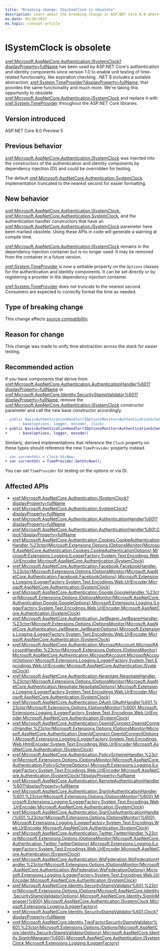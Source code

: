 ```yaml
---
title: "Breaking change: ISystemClock is obsolete"
description: Learn about the breaking change in ASP.NET Core 8.0 where ISystemClock and constructors that use it have been marked obsolete.
ms.date: 05/30/2023
ms.topic: concept-article
---
```

# ISystemClock is obsolete

<xref:Microsoft.AspNetCore.Authentication.ISystemClock?displayProperty=fullName> has been used by ASP.NET Core's authentication and identity components since version 1.0 to enable unit testing of time-related functionality, like expiration checking. .NET 8 includes a suitable abstraction, <xref:System.TimeProvider?displayProperty=fullName>, that provides the same functionality and much more. We're taking this opportunity to obsolete <xref:Microsoft.AspNetCore.Authentication.ISystemClock> and replace it with <xref:System.TimeProvider> throughout the ASP.NET Core libraries.

## Version introduced

ASP.NET Core 8.0 Preview 5

## Previous behavior

<xref:Microsoft.AspNetCore.Authentication.ISystemClock> was injected into the constructors of the authentication and identity components by dependency injection (DI) and could be overridden for testing.

The default <xref:Microsoft.AspNetCore.Authentication.SystemClock> implementation truncated to the nearest second for easier formatting.

## New behavior

<xref:Microsoft.AspNetCore.Authentication.ISystemClock>, <xref:Microsoft.AspNetCore.Authentication.SystemClock>, and the authentication handler constructors that have an <xref:Microsoft.AspNetCore.Authentication.ISystemClock> parameter have been marked obsolete. Using these APIs in code will generate a warning at compile time.

<xref:Microsoft.AspNetCore.Authentication.ISystemClock> remains in the dependency injection container but is no longer used. It may be removed from the container in a future version.

<xref:System.TimeProvider> is now a settable property on the `Options` classes for the authentication and identity components. It can be set directly or by registering a provider in the dependency injection container.

<xref:System.TimeProvider> does not truncate to the nearest second. Consumers are expected to correctly format the time as needed.

## Type of breaking change

This change affects [source compatibility](../../categories.md#source-compatibility).

## Reason for change

This change was made to unify time abstraction across the stack for easier testing.

## Recommended action

If you have components that derive from <xref:Microsoft.AspNetCore.Authentication.AuthenticationHandler%601?displayProperty=fullName> or <xref:Microsoft.AspNetCore.Identity.SecurityStampValidator%601?displayProperty=fullName>, remove the <xref:Microsoft.AspNetCore.Authentication.ISystemClock> constructor parameter and call the new base constructor accordingly.

```diff
- public BasicAuthenticationHandler(IOptionsMonitor<AuthenticationSchemeOptions> options, ILoggerFactory logger, UrlEncoder encoder, ISystemClock clock)
-     : base(options, logger, encoder, clock)
+ public BasicAuthenticationHandler(IOptionsMonitor<AuthenticationSchemeOptions> options, ILoggerFactory logger, UrlEncoder encoder)
+     : base(options, logger, encoder)
```

Similarly, derived implementations that reference the `Clock` property on these types should reference the new `TimeProvider` property instead.

```diff
- var currentUtc = Clock.UtcNow;
+ var currentUtc = TimeProvider.GetUtcNow();
```

You can set `TimeProvider` for testing on the options or via DI.

## Affected APIs

- <xref:Microsoft.AspNetCore.Authentication.ISystemClock?displayProperty=fullName>
- <xref:Microsoft.AspNetCore.Authentication.SystemClock?displayProperty=fullName>
- <xref:Microsoft.AspNetCore.Authentication.AuthenticationHandler%601?displayProperty=fullName>
- <xref:Microsoft.AspNetCore.Authentication.AuthenticationHandler%601.Clock?displayProperty=fullName>
- <xref:Microsoft.AspNetCore.Authentication.Cookies.CookieAuthenticationHandler.%23ctor(Microsoft.Extensions.Options.IOptionsMonitor{Microsoft.AspNetCore.Authentication.Cookies.CookieAuthenticationOptions},Microsoft.Extensions.Logging.ILoggerFactory,System.Text.Encodings.Web.UrlEncoder,Microsoft.AspNetCore.Authentication.ISystemClock)>
- <xref:Microsoft.AspNetCore.Authentication.Facebook.FacebookHandler.%23ctor(Microsoft.Extensions.Options.IOptionsMonitor{Microsoft.AspNetCore.Authentication.Facebook.FacebookOptions},Microsoft.Extensions.Logging.ILoggerFactory,System.Text.Encodings.Web.UrlEncoder,Microsoft.AspNetCore.Authentication.ISystemClock)>
- <xref:Microsoft.AspNetCore.Authentication.Google.GoogleHandler.%23ctor(Microsoft.Extensions.Options.IOptionsMonitor{Microsoft.AspNetCore.Authentication.Google.GoogleOptions},Microsoft.Extensions.Logging.ILoggerFactory,System.Text.Encodings.Web.UrlEncoder,Microsoft.AspNetCore.Authentication.ISystemClock)>
- <xref:Microsoft.AspNetCore.Authentication.JwtBearer.JwtBearerHandler.%23ctor(Microsoft.Extensions.Options.IOptionsMonitor{Microsoft.AspNetCore.Authentication.JwtBearer.JwtBearerOptions},Microsoft.Extensions.Logging.ILoggerFactory,System.Text.Encodings.Web.UrlEncoder,Microsoft.AspNetCore.Authentication.ISystemClock)>
- <xref:Microsoft.AspNetCore.Authentication.MicrosoftAccount.MicrosoftAccountHandler.%23ctor(Microsoft.Extensions.Options.IOptionsMonitor{Microsoft.AspNetCore.Authentication.MicrosoftAccount.MicrosoftAccountOptions},Microsoft.Extensions.Logging.ILoggerFactory,System.Text.Encodings.Web.UrlEncoder,Microsoft.AspNetCore.Authentication.ISystemClock)>
- <xref:Microsoft.AspNetCore.Authentication.Negotiate.NegotiateHandler.%23ctor(Microsoft.Extensions.Options.IOptionsMonitor{Microsoft.AspNetCore.Authentication.Negotiate.NegotiateOptions},Microsoft.Extensions.Logging.ILoggerFactory,System.Text.Encodings.Web.UrlEncoder,Microsoft.AspNetCore.Authentication.ISystemClock)>
- <xref:Microsoft.AspNetCore.Authentication.OAuth.OAuthHandler%601.%23ctor(Microsoft.Extensions.Options.IOptionsMonitor{%600},Microsoft.Extensions.Logging.ILoggerFactory,System.Text.Encodings.Web.UrlEncoder,Microsoft.AspNetCore.Authentication.ISystemClock)>
- <xref:Microsoft.AspNetCore.Authentication.OpenIdConnect.OpenIdConnectHandler.%23ctor(Microsoft.Extensions.Options.IOptionsMonitor{Microsoft.AspNetCore.Authentication.OpenIdConnect.OpenIdConnectOptions},Microsoft.Extensions.Logging.ILoggerFactory,System.Text.Encodings.Web.HtmlEncoder,System.Text.Encodings.Web.UrlEncoder,Microsoft.AspNetCore.Authentication.ISystemClock)>
- <xref:Microsoft.AspNetCore.Authentication.PolicySchemeHandler.%23ctor(Microsoft.Extensions.Options.IOptionsMonitor{Microsoft.AspNetCore.Authentication.PolicySchemeOptions},Microsoft.Extensions.Logging.ILoggerFactory,System.Text.Encodings.Web.UrlEncoder,Microsoft.AspNetCore.Authentication.ISystemClock)?displayProperty=fullName>
- <xref:Microsoft.AspNetCore.Authentication.RemoteAuthenticationHandler%601?displayProperty=fullName>
- <xref:Microsoft.AspNetCore.Authentication.SignInAuthenticationHandler%601.%23ctor(Microsoft.Extensions.Options.IOptionsMonitor{%600},Microsoft.Extensions.Logging.ILoggerFactory,System.Text.Encodings.Web.UrlEncoder,Microsoft.AspNetCore.Authentication.ISystemClock)>
- <xref:Microsoft.AspNetCore.Authentication.SignOutAuthenticationHandler%601.%23ctor(Microsoft.Extensions.Options.IOptionsMonitor{%600},Microsoft.Extensions.Logging.ILoggerFactory,System.Text.Encodings.Web.UrlEncoder,Microsoft.AspNetCore.Authentication.ISystemClock)>
- <xref:Microsoft.AspNetCore.Authentication.Twitter.TwitterHandler.%23ctor(Microsoft.Extensions.Options.IOptionsMonitor{Microsoft.AspNetCore.Authentication.Twitter.TwitterOptions},Microsoft.Extensions.Logging.ILoggerFactory,System.Text.Encodings.Web.UrlEncoder,Microsoft.AspNetCore.Authentication.ISystemClock)>
- <xref:Microsoft.AspNetCore.Authentication.WsFederation.WsFederationHandler.%23ctor(Microsoft.Extensions.Options.IOptionsMonitor{Microsoft.AspNetCore.Authentication.WsFederation.WsFederationOptions},Microsoft.Extensions.Logging.ILoggerFactory,System.Text.Encodings.Web.UrlEncoder,Microsoft.AspNetCore.Authentication.ISystemClock)>
- <xref:Microsoft.AspNetCore.Identity.SecurityStampValidator%601.%23ctor(Microsoft.Extensions.Options.IOptions{Microsoft.AspNetCore.Identity.SecurityStampValidatorOptions},Microsoft.AspNetCore.Identity.SignInManager{%600},Microsoft.AspNetCore.Authentication.ISystemClock,Microsoft.Extensions.Logging.ILoggerFactory)>
- <xref:Microsoft.AspNetCore.Identity.SecurityStampValidator%601.Clock?displayProperty=fullName>
- <xref:Microsoft.AspNetCore.Identity.TwoFactorSecurityStampValidator%601.%23ctor(Microsoft.Extensions.Options.IOptions{Microsoft.AspNetCore.Identity.SecurityStampValidatorOptions},Microsoft.AspNetCore.Identity.SignInManager{%600},Microsoft.AspNetCore.Authentication.ISystemClock,Microsoft.Extensions.Logging.ILoggerFactory)>
